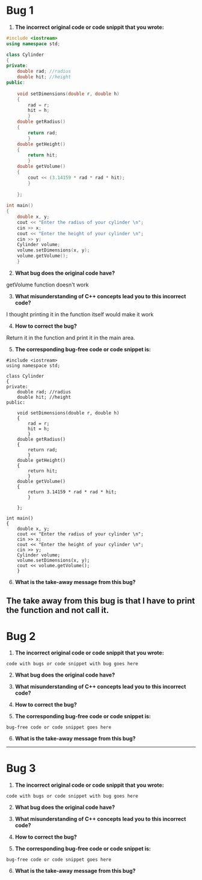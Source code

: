 # Bug 1

1. **The incorrect original code or code snippit that you wrote:**

``` cpp
#include <iostream>
using namespace std;

class Cylinder
{
private:
    double rad; //radius
    double hit; //height
public:
    
    void setDimensions(double r, double h)
    {
        rad = r;
        hit = h;
        }
    double getRadius() 
    {
        return rad;
        }
    double getHeight() 
    {
        return hit;
        }
    double getVolume() 
    {
        cout << (3.14159 * rad * rad * hit);
        }    
    
    };
    
int main()
{
    double x, y;
    cout << "Enter the radius of your cylinder \n";
    cin >> x;
    cout << "Enter the height of your cylinder \n";
    cin >> y;
    Cylinder volume;
    volume.setDimensions(x, y);
    volume.getVolume();
    }    

```

2. **What bug does the original code have?**

  getVolume function doesn't work

3. **What misunderstanding of C++ concepts lead you to this incorrect code?**

  I thought printing it in the function itself would make it work

4. **How to correct the bug?**

  Return it in the function and print it in the main area.

5. **The corresponding bug-free code or code snippet is:**

```
#include <iostream>
using namespace std;

class Cylinder
{
private:
    double rad; //radius
    double hit; //height
public:
    
    void setDimensions(double r, double h)
    {
        rad = r;
        hit = h;
        }
    double getRadius() 
    {
        return rad;
        }
    double getHeight() 
    {
        return hit;
        }
    double getVolume() 
    {
        return 3.14159 * rad * rad * hit;
        }    
    
    };
    
int main()
{
    double x, y;
    cout << "Enter the radius of your cylinder \n";
    cin >> x;
    cout << "Enter the height of your cylinder \n";
    cin >> y;
    Cylinder volume;
    volume.setDimensions(x, y);
    cout << volume.getVolume();
    }    

```

6. **What is the take-away message from this bug?**

  The take away from this bug is that I have to print the function and not call it.
---

# Bug 2

1. **The incorrect original code or code snippit that you wrote:**

```
code with bugs or code snippet with bug goes here

```

2. **What bug does the original code have?**

  

3. **What misunderstanding of C++ concepts lead you to this incorrect code?**

4. **How to correct the bug?**

5. **The corresponding bug-free code or code snippet is:**

```
bug-free code or code snippet goes here

```

6. **What is the take-away message from this bug?**

---

# Bug 3

1. **The incorrect original code or code snippit that you wrote:**

```
code with bugs or code snippet with bug goes here

```

2. **What bug does the original code have?**

  

3. **What misunderstanding of C++ concepts lead you to this incorrect code?**

4. **How to correct the bug?**

5. **The corresponding bug-free code or code snippet is:**

```
bug-free code or code snippet goes here

```

6. **What is the take-away message from this bug?**
